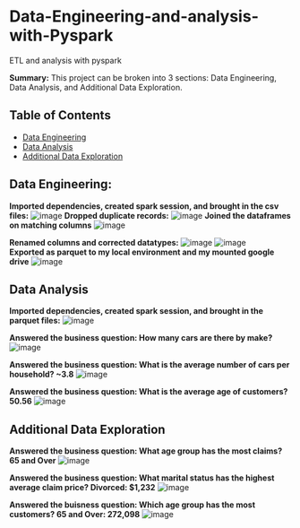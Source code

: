# Data-Engineering-and-analysis-with-Pyspark   
ETL and analysis with pyspark       
      
**Summary:** This project can be broken into 3 sections: Data Engineering, Data Analysis, and Additional Data Exploration.
## Table of Contents
- [Data Engineering](#data-engineering)  
- [Data Analysis](#data-analysis)  
- [Additional Data Exploration](#additional-data-exploration)  

  
## Data Engineering:
**Imported dependencies, created spark session, and brought in the csv files:**
![image](https://github.com/dclaxto1/Data-Engineering-and-analysis-with-Pyspark/assets/128431134/d46c0463-b4db-4a71-bbbc-696206006883)
**Dropped duplicate records:**
![image](https://github.com/dclaxto1/Data-Engineering-and-analysis-with-Pyspark/assets/128431134/a9738221-ee20-43f8-8f40-562c90d4f262)
**Joined the dataframes on matching columns**
![image](https://github.com/dclaxto1/Data-Engineering-and-analysis-with-Pyspark/assets/128431134/de158c1e-3f67-4ee7-8a06-edc086f8c1e4)

**Renamed columns and corrected datatypes:**
![image](https://github.com/dclaxto1/Data-Engineering-and-analysis-with-Pyspark/assets/128431134/866f0d59-9df7-4598-b472-cb8131471051)
![image](https://github.com/dclaxto1/Data-Engineering-and-analysis-with-Pyspark/assets/128431134/fb83b6d2-7af9-4d0f-9505-4ef73332ed91) <br />
**Exported as parquet to my local environment and my mounted google drive**
![image](https://github.com/dclaxto1/Data-Engineering-and-analysis-with-Pyspark/assets/128431134/a2f08316-3d47-4328-aa85-0fef3c4d53e2)

## Data Analysis
**Imported dependencies, created spark session, and brought in the parquet files:**
![image](https://github.com/dclaxto1/Data-Engineering-and-analysis-with-Pyspark/assets/128431134/ed84f5db-0986-42ee-9a93-0d7f5ef241a1)

**Answered the business question: How many cars are there by make?**
![image](https://github.com/dclaxto1/Data-Engineering-and-analysis-with-Pyspark/assets/128431134/1f2e9c6f-5a45-4f17-b874-b38f1500de85)

**Answered the business question: What is the average number of cars per household? ~3.8**
![image](https://github.com/dclaxto1/Data-Engineering-and-analysis-with-Pyspark/assets/128431134/3e5bb5ca-19bb-4862-8bdf-52422430367c) <br />

**Answered the business question: What is the average age of customers? 50.56**
![image](https://github.com/dclaxto1/Data-Engineering-and-analysis-with-Pyspark/assets/128431134/9fb38ad8-6236-4f17-a280-5fa54f7d1c3a)

## Additional Data Exploration
**Answered the business question: What age group has the most claims? 65 and Over**
![image](https://github.com/dclaxto1/Data-Engineering-and-analysis-with-Pyspark/assets/128431134/783cc203-898e-44a7-992e-b98b11873e5e)

**Answered the business question: What marital status has the highest average claim price? Divorced: $1,232**
![image](https://github.com/dclaxto1/Data-Engineering-and-analysis-with-Pyspark/assets/128431134/d544a967-b59b-4626-823f-05f43be71092) 

**Answered the buisness question: Which age group has the most customers? 65 and Over: 272,098**
![image](https://github.com/dclaxto1/Data-Engineering-and-analysis-with-Pyspark/assets/128431134/47dbd6ea-8e9b-488d-b5b6-9d031ed55fd2)




